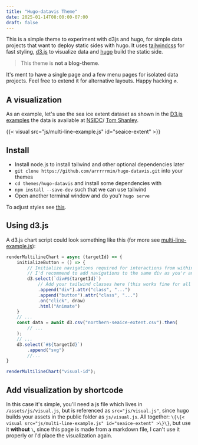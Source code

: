 ```yaml
---
title: "Hugo-datavis Theme"
date: 2025-01-14T08:00:00-07:00
draft: false
---
```


This is a simple theme to experiment with d3js and hugo, for simple data
projects that want to deploy static sides with hugo.
It uses [tailwindcss](https://tailwindcss.com) for fast styling, [d3.js](https://d3js.org) 
to visualize data and [hugo](https://gohugo.io) build the static side. 

>This theme is **not a blog-theme**. 

It's ment to have a single page and a few menu pages for isolated data projects. 
Feel free to extend it for alternative layouts. Happy hacking ✊.

## A visualization

As an example, let's use the sea ice extent dataset as shown in the 
[D3.js examples](https://observablehq.com/@d3/sea-ice-extent-1978-2017)
the data is available at 
[NSIDC](https://nsidc.org/sea-ice-today/sea-ice-tools)/
[Tom Shanley](http://bl.ocks.org/tomshanley/77f12d419e71e572f4250a52ef9bf1ad).

{{< visual src="js/multi-line-example.js" id="seaice-extent" >}}

## Install

* Install node.js to install tailwind and other optional dependencies later
* `git clone https://github.com/arrrrrmin/hugo-datavis.git` into your themes
* `cd themes/hugo-datavis` and install some dependencies with
* `npm install --save-dev` such that we can use tailwind
* Open another terminal window and do you'r `hugo serve`

To adjust styles see [this](/tailwind).

## Using d3.js

A d3.js chart script could look something like this (for more see [multi-line-example.js](/assets/js/multi-line-example.js)):
```JavaScript
renderMultilineChart = async (targetId) => {
    initializeButton = () => {
        // Initialize navigations required for interactions from within the chart js.
        // I'd recommend to add navigations to the same div as you'r animation.
        d3.select(`div#${targetId}`)
            // Add your tailwind classes here (this works fine for all elements outside of an svg).
            .append("div").attr("class", "...")
            .append("button").attr("class", "...")
            .on("click", draw)
            .html("Animate")
    }
    // ...
    const data = await d3.csv("northern-seaice-extent.csv").then(
        // ...    
    );
    // ...
    d3.select(`#${targetId}`)
        .append("svg")
        //...
}

renderMultilineChart("visual-id");
```

## Add visualization by shortcode
In this case it's simple, you'll need a js file which lives in `/assets/js/visual.js`, 
but is referenced as `src="js/visual.js"`, since hugo builds your assets in the public folder as `js/visual.js`.
All together: `\{\{< visual src="js/multi-line-example.js" id="seaice-extent" >\}\}`, but use it **without** `\`, since
this page is made from a markdown file, I can't use it properly or I'd place the visualization again.
